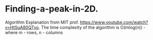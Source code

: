 # Finding-a-peak-in-2D.
Algorithm Explanation from MIT prof. https://www.youtube.com/watch?v=HtSuA80QTyo.
The time complexity of the algorithm is O(mlog(n)) - where m - rows, n - columns

